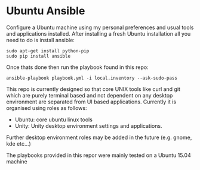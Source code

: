 # Ubuntu Ansible

Configure a Ubuntu machine using my personal preferences and usual tools and applications installed.
After installing a fresh Ubuntu installation all you need to do is install ansible:

    sudo apt-get install python-pip
    sudo pip install ansible

Once thats done then run the playbook found in this repo:

    ansible-playbook playbook.yml -i local.inventory --ask-sudo-pass

This repo is currently designed so that core UNIX tools like curl and git which are purely terminal based and not dependent
on any desktop environment are separated from UI based applications. Currently it is organised using roles as follows:

  * Ubuntu: core ubuntu linux tools
  * Unity: Unity desktop environment settings and applications.

Further desktop environment roles may be added in the future (e.g. gnome, kde etc...)

The playbooks provided in this repor were mainly tested on a Ubuntu 15.04 machine
